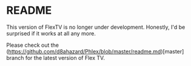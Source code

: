# **README**

This version of FlexTV is no longer under development. Honestly, I'd be surprised if it works at all any more.

Please check out the (https://github.com/d8ahazard/Phlex/blob/master/readme.md)[master] branch for the latest version of Flex TV.
